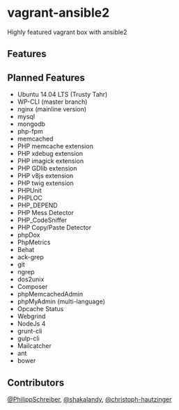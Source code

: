 # vagrant-ansible2
Highly featured vagrant box with ansible2

## Features


## Planned Features
* Ubuntu 14.04 LTS (Trusty Tahr)
* WP-CLI (master branch)
* nginx (mainline version)
* mysql
* mongodb
* php-fpm
* memcached
* PHP memcache extension
* PHP xdebug extension
* PHP imagick extension
* PHP GDlib extension
* PHP v8js extension
* PHP twig extension
* PHPUnit
* PHPLOC
* PHP_DEPEND
* PHP Mess Detector
* PHP_CodeSniffer
* PHP Copy/Paste Detector
* phpDox
* PhpMetrics
* Behat
* ack-grep
* git
* ngrep
* dos2unix
* Composer
* phpMemcachedAdmin
* phpMyAdmin (multi-language)
* Opcache Status
* Webgrind
* NodeJs 4
* grunt-cli
* gulp-cli
* Mailcatcher
* ant
* bower

## Contributors
[@PhilippSchreiber](https://github.com/PhilippSchreiber), [@shakalandy](https://github.com/shakalandy), [@christoph-hautzinger](https://github.com/christoph-hautzinger)
